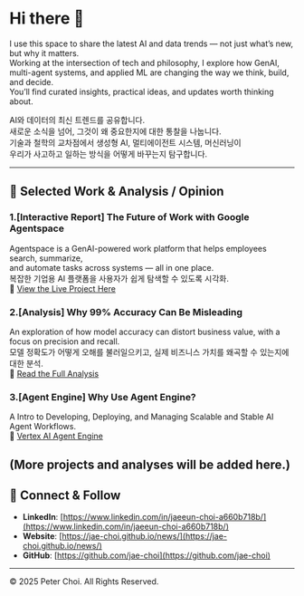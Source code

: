 # Hi there 👋

I use this space to share the latest AI and data trends — not just what’s new, but why it matters.  
Working at the intersection of tech and philosophy, I explore how GenAI, multi-agent systems, and applied ML are changing the way we think, build, and decide.  
You’ll find curated insights, practical ideas, and updates worth thinking about.

AI와 데이터의 최신 트렌드를 공유합니다.  
새로운 소식을 넘어, 그것이 왜 중요한지에 대한 통찰을 나눕니다.  
기술과 철학의 교차점에서 생성형 AI, 멀티에이전트 시스템, 머신러닝이  
우리가 사고하고 일하는 방식을 어떻게 바꾸는지 탐구합니다.

---

## 📌 Selected Work & Analysis / Opinion

### 1.[Interactive Report] The Future of Work with Google Agentspace  
Agentspace is a GenAI-powered work platform that helps employees search, summarize,<br>
and automate tasks across systems — all in one place.  
복잡한 기업용 AI 플랫폼을 사용자가 쉽게 탐색할 수 있도록 시각화.<br> 
🔗 [View the Live Project Here](https://jae-choi.github.io/news/)  


### 2.[Analysis] Why 99% Accuracy Can Be Misleading  
An exploration of how model accuracy can distort business value, with a focus on precision and recall.  
모델 정확도가 어떻게 오해를 불러일으키고, 실제 비즈니스 가치를 왜곡할 수 있는지에 대한 분석.<br>
🔗 [Read the Full Analysis](https://jae-choi.github.io/news/)

### 3.[Agent Engine] Why Use Agent Engine?  
A Intro to Developing, Deploying, and Managing Scalable and Stable AI Agent Workflows.  
🔗 [Vertex AI Agent Engine](https://jae-choi.github.io/news/)

(More projects and analyses will be added here.)
---

## 🤝 Connect & Follow

- **LinkedIn**: [https://www.linkedin.com/in/jaeeun-choi-a660b718b/](https://www.linkedin.com/in/jaeeun-choi-a660b718b/)
- **Website**: [https://jae-choi.github.io/news/](https://jae-choi.github.io/news/)
- **GitHub**: [https://github.com/jae-choi](https://github.com/jae-choi)

---

© 2025 Peter Choi. All Rights Reserved.
